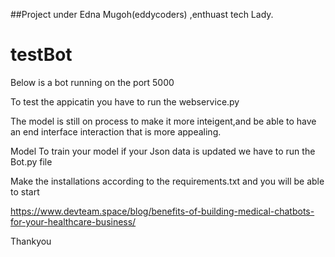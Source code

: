 ##Project under Edna Mugoh(eddycoders) ,enthuast tech Lady.

# testBot
Below is a bot running on the port 5000

To test the appicatin you have to run the webservice.py

The model is still on process to make it more inteigent,and be able to have an end interface interaction that is more appealing.

Model To train your model if your Json data is updated we have to run the Bot.py file


Make the installations according to the requirements.txt and you will be able to start

https://www.devteam.space/blog/benefits-of-building-medical-chatbots-for-your-healthcare-business/

Thankyou
